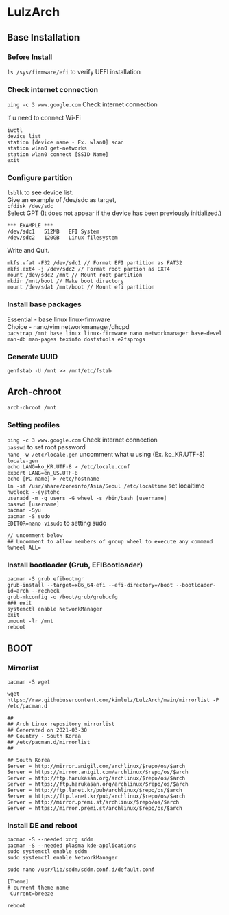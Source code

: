 # LulzArch
## Base Installation
### Before Install
`ls /sys/firmware/efi` to verify UEFI installation
### Check internet connection
`ping -c 3 www.google.com` Check internet connection

if u need to connect Wi-Fi
```
iwctl
device list
station [device name - Ex. wlan0] scan
station wlan0 get-networks
station wlan0 connect [SSID Name]    
exit
```
### Configure partition
`lsblk` to see device list.    
Give an example of /dev/sdc as target,   
`cfdisk /dev/sdc`   
Select GPT (It does not appear if the device has been previously initialized.)    
```
*** EXAMPLE ***
/dev/sdc1   512MB   EFI System
/dev/sdc2   120GB   Linux filesystem
```
Write and Quit. 
```
mkfs.vfat -F32 /dev/sdc1 // Format EFI partition as FAT32   
mkfs.ext4 -j /dev/sdc2 // Format root partion as EXT4   
mount /dev/sdc2 /mnt // Mount root partition
mkdir /mnt/boot // Make boot directory
mount /dev/sda1 /mnt/boot // Mount efi partition
```
### Install base packages
Essential - base linux linux-firmware     
Choice - nano/vim networkmanager/dhcpd     
`pacstrap /mnt base linux linux-firmware nano networkmanager base-devel man-db man-pages texinfo dosfstools e2fsprogs`    
### Generate UUID
`genfstab -U /mnt >> /mnt/etc/fstab`   

## Arch-chroot
`arch-chroot /mnt`  
### Setting profiles
`ping -c 3 www.google.com` Check internet connection    
`passwd` to set root password    
`nano -w /etc/locale.gen` uncomment what u using (Ex. ko_KR.UTF-8)    
`locale-gen`   
`echo LANG=ko_KR.UTF-8 > /etc/locale.conf`    
`export LANG=en_US.UTF-8`    
`echo [PC name] > /etc/hostname`    
`ln -sf /usr/share/zoneinfo/Asia/Seoul /etc/localtime` set localtime
`hwclock --systohc`    
`useradd -m -g users -G wheel -s /bin/bash [username]`     
`passwd [username]`     
`pacman -Syu`   
`pacman -S sudo`    
`EDITOR=nano visudo` to setting sudo
```
// uncomment below
## Uncomment to allow members of group wheel to execute any command
%wheel ALL= 
```
### Install bootloader (Grub, EFIBootloader)
```
pacman -S grub efibootmgr
grub-install --target=x86_64-efi --efi-directory=/boot --bootloader-id=arch --recheck
grub-mkconfig -o /boot/grub/grub.cfg
### exit
systemctl enable NetworkManager
exit
umount -lr /mnt
reboot
```

## BOOT
### Mirrorlist
`pacman -S wget`     

`wget https://raw.githubusercontent.com/kimlulz/LulzArch/main/mirrorlist -P /etc/pacman.d`     

```
##
## Arch Linux repository mirrorlist
## Generated on 2021-03-30
## Country - South Korea
## /etc/pacman.d/mirrorlist
##

## South Korea
Server = http://mirror.anigil.com/archlinux/$repo/os/$arch
Server = https://mirror.anigil.com/archlinux/$repo/os/$arch
Server = http://ftp.harukasan.org/archlinux/$repo/os/$arch
Server = https://ftp.harukasan.org/archlinux/$repo/os/$arch
Server = http://ftp.lanet.kr/pub/archlinux/$repo/os/$arch
Server = https://ftp.lanet.kr/pub/archlinux/$repo/os/$arch
Server = http://mirror.premi.st/archlinux/$repo/os/$arch
Server = https://mirror.premi.st/archlinux/$repo/os/$arch
```
### Install DE and reboot
```
pacman -S --needed xorg sddm
pacman -S --needed plasma kde-applications
sudo systemctl enable sddm
sudo systemctl enable NetworkManager
```
`sudo nano /usr/lib/sddm/sddm.conf.d/default.conf`    
```
[Theme]
# current theme name
 Current=breeze
 ```
 `reboot`    
